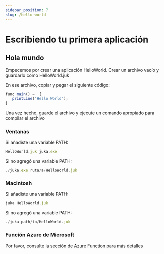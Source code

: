 ```yaml
---
sidebar_position: 7
slug: /hello-world
---
```


# Escribiendo tu primera aplicación

## Hola mundo
Empecemos por crear una aplicación HelloWorld. Crear un archivo vacío y guardarlo como HelloWorld.juk

En ese archivo, copiar y pegar el siguiente código:

```jsx
func main() =  {
   printLine("Hello World");
}
```

Una vez hecho, guarde el archivo y ejecute un comando apropiado para compilar el archivo


### Ventanas
Si añadiste una variable PATH:

```jsx
HelloWorld.juk juka.exe
```

Si no agregó una variable PATH:
```jsx
./juka.exe ruta/a/HelloWorld.juk
```

### Macintosh

Si añadiste una variable PATH:

```jsx
juka HelloWorld.juk
```

Si no agregó una variable PATH:
```jsx
./juka path/to/HelloWorld.juk
```

### Función Azure de Microsoft
Por favor, consulte la sección de Azure Function para más detalles